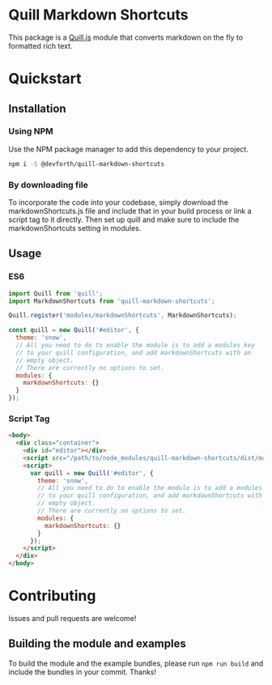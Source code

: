 # Quill Markdown Shortcuts

This package is a [Quill.js](https://quilljs.com) module that converts markdown on the fly to formatted rich text.

# Quickstart

## Installation

### Using NPM

Use the NPM package manager to add this dependency to your project.

```bash
npm i -S @devforth/quill-markdown-shortcuts
```

### By downloading file

To incorporate the code into your codebase, simply download the markdownShortcuts.js file and include that in your build process or link a script tag to it directly. Then set up quill and make sure to include the markdownShortcuts setting in modules.

## Usage

### ES6

```js
import Quill from 'quill';
import MarkdownShortcuts from 'quill-markdown-shortcuts';

Quill.register('modules/markdownShortcuts', MarkdownShortcuts);

const quill = new Quill('#editor', {
  theme: 'snow',
  // All you need to do to enable the module is to add a modules key
  // to your quill configuration, and add markdownShortcuts with an
  // empty object.
  // There are currently no options to set.
  modules: {
    markdownShortcuts: {}
  }
});
```

### Script Tag

```html
<body>
  <div class="container">
    <div id="editor"></div>
    <script src="/path/to/node_modules/quill-markdown-shortcuts/dist/markdownShortcuts.js"></script>
    <script>
      var quill = new Quill('#editor', {
        theme: 'snow',
        // All you need to do to enable the module is to add a modules key
        // to your quill configuration, and add markdownShortcuts with an
        // empty object.
        // There are currently no options to set.
        modules: {
          markdownShortcuts: {}
        }
      });
    </script>
  </div>
</body>
```

# Contributing

Issues and pull requests are welcome!
## Building the module and examples

To build the module and the example bundles, please run `npm run build` and include the bundles in your commit. Thanks!

